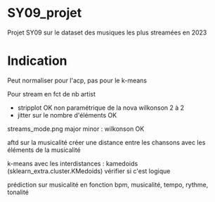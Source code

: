 # SY09_projet
Projet SY09 sur le dataset des musiques les plus streamées en 2023 

# Indication
Peut normaliser pour l'acp, pas pour le k-means


Pour stream en fct de nb artist
- stripplot OK
non paramétrique de la nova
wilkonson 2 à 2
- jitter sur le nombre d'éléments OK

streams_mode.png major minor : wilkonson OK

aftd sur la musicalité
créer une distance entre les chansons avec les éléments de la musicalité

k-means avec les interdistances : kamedoids (sklearn_extra.cluster.KMedoids)
vérifier si c'est logique


prédiction sur musicalité en fonction bpm, musicalité, tempo, rythme, tonalité
